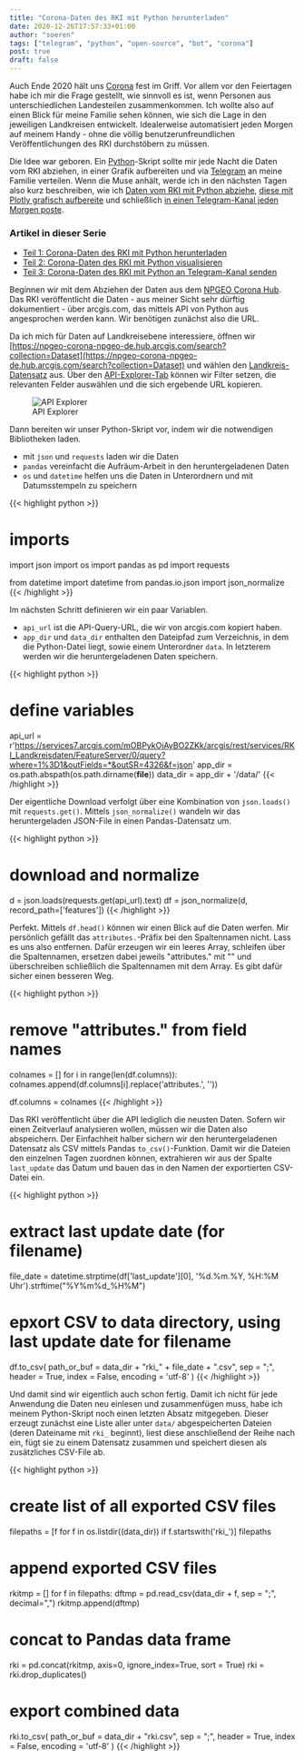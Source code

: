 ```yaml
---
title: "Corona-Daten des RKI mit Python herunterladen"
date: 2020-12-26T17:57:33+01:00
author: "soeren"
tags: ["telegram", "python", "open-source", "bot", "corona"]
post: true
draft: false
---
```


Auch Ende 2020 hält uns [Corona](/tags/corona) fest im Griff. Vor allem vor den Feiertagen habe ich mir die Frage gestellt, wie sinnvoll es ist, wenn Personen aus unterschiedlichen Landesteilen zusammenkommen. Ich wollte also auf einen Blick für meine Familie sehen können, wie sich die Lage in den jeweiligen Landkreisen entwickelt. Idealerweise automatisiert jeden Morgen auf meinem Handy - ohne die völlig benutzerunfreundlichen Veröffentlichungen des RKI durchstöbern zu müssen. 

Die Idee war geboren. Ein [Python](/tags/python)-Skript sollte mir jede Nacht die Daten vom RKI abziehen, in einer Grafik aufbereiten und via [Telegram](/tags/telegram) an meine Familie verteilen. Wenn die Muse anhält, werde ich in den nächsten Tagen also kurz beschreiben, wie ich [Daten vom RKI mit Python abziehe](/2020/rki-daten-laden-python), [diese mit Plotly grafisch aufbereite](/2020/rki-daten-visualisieren-python) und schließlich [in einen Telegram-Kanal jeden Morgen poste](/2020/rki-daten-telegram-senden-python).


<article>
    <h3>Artikel in dieser Serie</h3>
  <ul>
    <li><a href="../rki-daten-laden-python">Teil 1: Corona-Daten des RKI mit Python herunterladen</a></li>
    <li><a href="../rki-daten-visualisieren-python">Teil 2: Corona-Daten des RKI mit Python visualisieren</a></li>
    <li><a href="../rki-daten-telegram-senden-python">Teil 3: Corona-Daten des RKI mit Python an Telegram-Kanal senden</a></li>
  </ul>
</article>

Beginnen wir mit dem Abziehen der Daten aus dem [NPGEO Corona Hub](https://npgeo-corona-npgeo-de.hub.arcgis.com/). Das RKI veröffentlicht die Daten - aus meiner Sicht sehr dürftig dokumentiert - über arcgis.com, das mittels API von Python aus angesprochen werden kann. Wir benötigen zunächst also die URL.

Da ich mich für Daten auf Landkreisebene interessiere, öffnen wir [https://npgeo-corona-npgeo-de.hub.arcgis.com/search?collection=Dataset](https://npgeo-corona-npgeo-de.hub.arcgis.com/search?collection=Dataset) und wählen den [Landkreis-Datensatz](https://npgeo-corona-npgeo-de.hub.arcgis.com/datasets/917fc37a709542548cc3be077a786c17_0) aus. Über den [API-Explorer-Tab](https://npgeo-corona-npgeo-de.hub.arcgis.com/datasets/917fc37a709542548cc3be077a786c17_0/geoservice) können wir Filter setzen, die relevanten Felder auswählen und die sich ergebende URL kopieren. 

<figure>
  <img alt="API Explorer" src="https://onedrive.live.com/embed?resid=273EB2087BC33FC5%215170&authkey=%21AH8VWilZsTogEiQ&width=660" />
  <figcaption>API Explorer</figcaption>
</figure>


Dann bereiten wir unser Python-Skript vor, indem wir die notwendigen Bibliotheken laden. 

  - mit `json` und `requests` laden wir die Daten
  - `pandas` vereinfacht die Aufräum-Arbeit in den heruntergeladenen Daten
  - `os` und `datetime` helfen uns die Daten in Unterordnern und mit Datumsstempeln zu speichern

{{< highlight python >}}
# imports
import json
import os
import pandas as pd
import requests

from datetime import datetime
from pandas.io.json import json_normalize
{{< /highlight >}}

Im nächsten Schritt definieren wir ein paar Variablen.

  - `api_url` ist die API-Query-URL, die wir von arcgis.com kopiert haben.
  - `app_dir` und `data_dir` enthalten den Dateipfad zum Verzeichnis, in dem die Python-Datei liegt, sowie einem Unterordner `data`. In letzterem werden wir die heruntergeladenen Daten speichern.

{{< highlight python >}}
# define variables
api_url = r'https://services7.arcgis.com/mOBPykOjAyBO2ZKk/arcgis/rest/services/RKI_Landkreisdaten/FeatureServer/0/query?where=1%3D1&outFields=*&outSR=4326&f=json'
app_dir = os.path.abspath(os.path.dirname(__file__))
data_dir = app_dir + '/data/'
{{< /highlight >}}

Der eigentliche Download verfolgt über eine Kombination von `json.loads()` mit `requests.get()`. Mittels `json_normalize()` wandeln wir das heruntergeladen JSON-File in einen Pandas-Datensatz um. 

{{< highlight python >}}
# download and normalize
d = json.loads(requests.get(api_url).text)
df = json_normalize(d, record_path=['features'])
{{< /highlight >}}

Perfekt. Mittels `df.head()` können wir einen Blick auf die Daten werfen. Mir persönlich gefällt das `attributes.`-Präfix bei den Spaltennamen nicht. Lass es uns also entfernen. Dafür erzeugen wir ein leeres Array, schleifen über die Spaltennamen, ersetzen dabei jeweils "attributes." mit "" und überschreiben schließlich die Spaltennamen mit dem Array. Es gibt dafür sicher einen besseren Weg.

{{< highlight python >}}
# remove "attributes." from field names
colnames = []
for i in range(len(df.columns)):
    colnames.append(df.columns[i].replace('attributes.', ''))

df.columns = colnames
{{< /highlight >}}

Das RKI veröffentlicht über die API lediglich die neusten Daten. Sofern wir einen Zeitverlauf analysieren wollen, müssen wir die Daten also abspeichern. Der Einfachheit halber sichern wir den heruntergeladenen Datensatz als CSV mittels Pandas `to_csv()`-Funktion. Damit wir die Dateien den einzelnen Tagen zuordnen können, extrahieren wir aus der Spalte `last_update` das Datum und bauen das in den Namen der exportierten CSV-Datei ein. 

{{< highlight python >}}
# extract last update date (for filename)
file_date = datetime.strptime(df['last_update'][0], '%d.%m.%Y, %H:%M Uhr').strftime("%Y%m%d_%H%M")

# epxort CSV to data directory, using last update date for filename
df.to_csv(
    path_or_buf = data_dir + "rki_" + file_date + ".csv",
    sep = ";",
    header = True,
    index = False,
    encoding = 'utf-8'
)
{{< /highlight >}}

Und damit sind wir eigentlich auch schon fertig. Damit ich nicht für jede Anwendung die Daten neu einlesen und zusammenfügen muss, habe ich meinem Python-Skript noch einen letzten Absatz mitgegeben. Dieser erzeugt zunächst eine Liste aller unter `data/` abgespeicherten Dateien (deren Dateiname mit `rki_` beginnt), liest diese anschließend der Reihe nach ein, fügt sie zu einem Datensatz zusammen und speichert diesen als zusätzliches CSV-File ab. 

{{< highlight python >}}
# create list of all exported CSV files
filepaths = [f for f in os.listdir((data_dir)) if f.startswith('rki_')]
filepaths

# append exported CSV files
rkitmp = []
for f in filepaths:
    dftmp = pd.read_csv(data_dir + f, sep = ";", decimal=",")
    rkitmp.append(dftmp)

# concat to Pandas data frame
rki = pd.concat(rkitmp, axis=0, ignore_index=True, sort = True)
rki = rki.drop_duplicates()

# export combined data
rki.to_csv(
    path_or_buf = data_dir + "rki.csv",
    sep = ";",
    header = True,
    index = False,
    encoding = 'utf-8'
)
{{< /highlight >}}


